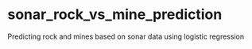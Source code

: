 # sonar_rock_vs_mine_prediction
Predicting rock and mines based on sonar data using logistic regression
